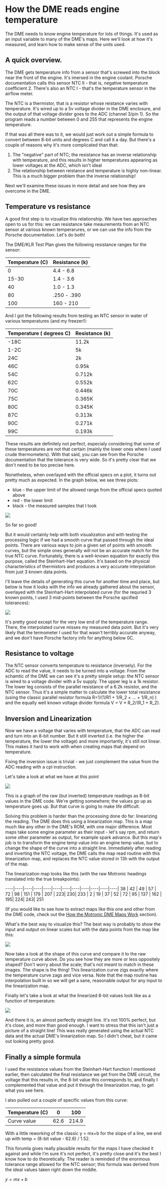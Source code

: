 # How the DME reads engine temperature

The DME needs to know engine temperature for lots of things. It's used as an input variable to many of the DME's maps. Here we'll look at how it's measured, and learn how to make sense of the units used. 

## A quick overview. 
The DME gets temperature info from a sensor that's screwed into the block near the front of the engine. It's imersed in the engine coolant. Porsche documentation calls this sensor NTC II - that is, negative temperature coefficient 2. There's also an NTC I - that's the temperature sensor in the airflow meter. 

The NTC is a thermistor, that is a resistor whose reistance varies with temperature. It's wired up to a 5v voltage divider in the DME enclosure, and the output of that voltage divider goes to the ADC (channel 3/pin 1). So the program reads a number between 0 and 255 that represents the engine temperature. 

If that was all there was to it, we would just work out a simple formula to convert between 8-bit units and degrees C and call it a day. But there's a couple of reasons why it's more complicated than that:

1. The "negative" part of NTC; the resistance has an inverse relationship with temperature, and this results in higher temperatures appearing as lower voltages at the ADC, which isn't ideal
2. The relationship between reistance and temperature is highly non-linear. This is a much bigger problem than the inverse relationship!

Next we'll examine these issues in more detail and see how they are overcome in the DME.

## Temperature vs resistance
A good first step is to vizualize this relationship. We have two approaches open to us for this: we can resistance take meaurements from an NTC sensor at various known temperarures, or we can use the info from the Porsche documentation. Let's do both!

The DME/KLR Test Plan gives the following resistance ranges for the sensor:

Temperature (C) | Resistance (k)
----------------|------------
0 | 4.4 - 6.8
15-30 | 1.4 - 3.6
40 | 1.0 - 1.3
80 | .250 - .390
100 | 160 - 210


And I got the following results from testing an NTC sensor in water of various temperatures (and my freezer!):

Temperature ( degrees C) | Resistance (k) 
-------------------------|------------
-18C | 11.2k
1-2C |  5k
24C | 2k
46C | 0.95k
54C | 0.712k
62C | 0.552k
70C | 0.446k
75C | 0.365K
80C | 0.345K
87C | 0.313k
90C | 0.271k
99C | 0.193k

These results are definitely not perfect, especialy considering that some of these temperatures are not that certain (mainly the lower ones where I used crude thermometers). With that said, you can see from the Porsche documentation that the tolerance is very wide. So it's pretty clear that we don't need to be too precise here. 

Nonetheless, when overlayed with the official specs on a plot, it turns out pretty much as expected. In the graph below, we see three plots:

* blue - the upper limit of the allowed range from the official specs quoted above
* red - the lower limit
* black - the measured samples that I took


![](images/dme_map_reading/measured_data_vs_ideal_2.png)

So far so good!

But it would certainly help with both visualization and with testing the processing logic if we had a smooth curve that passed through the ideal points. There are various ways to join a given set of points with smooth curves, but the simple ones generally will not be an accurate match for the true NTC curve. Fortunately, there is a well-known equation for exactly this purpose, called the Steinhart-Hart equation. It's based on the physical characteristics of thermistors and produces a very accurate interpolation from just 3 known data points. 

I'll leave the details of generating this curve for another time and place, but below is how it looks with the info we already gathered about the sensor, overlayed with the Steinhart-Hart interpolated curve (for the requried 3 known points, I used 3 mid-points between the Porsche spcified tolerances):

![](images/dme_map_reading/measured_data_vs_ideal_3.png)

It's pretty good except for the very low end of the temperature range. There, the interpolated curve misses my measured data point. But it's very likely that the termometer I used for that wasn't terribly accurate anyway, and we don't have Porsche factory info for anything below 0C. 

## Resistance to voltage

The NTC sensor converts temperature to resistance (inversely). For the ADC to read the value, it needs to be turned into a voltage. From the schamtic of the DME we can see it's a pretty simple setup: the NTC sensor is wired to a voltage divider with a 5v supply. The upper leg is a 1k resistor. The lower leg consists of the parallel resistance of a 6.2k resistor, and the NTC sensor. Thus it's a simple matter to calculate the lower total resistance (using the classic parallel resistor formula R=1/(1/R1 + 1/R_2 + ... + 1/R_n) ) and the equally well known voltage divider formula V = V * R_2/(R_1 + R_2).

## Inversion and Linearization 

Now we have a voltage that varies with temperature, that the ADC can read and turn into an 8-bit number. But it still inverted (i.e. the higher the temperature, the lower the voltage) and more importantly, it's still not linear. This makes it hard to work with when creating maps that depend on temperature. 

Fixing the inversion issue is trivial - we just complement the value from the ADC reading with a cpl instruction. 

Let's take a look at what we have at this point

![](images/dme_map_reading/raw_temperature_vs_8bit_values_1.png)

This is a graph of the raw (but inverted) temperature readings as 8-bit values in the DME code. We're getting somewhere; the values go up as temperature goes up. But that curve is going to make life difficult. 

Solving this problem is harder than the processing done do far: linearizing the reading. The DME does this using a linearization map. This is a map much like any other in the DME's ROM, with one major difference. Most maps take some engine parameter as their input - let's say rpm, and return some other parameter as output, for example spark advance. But this map's job is to transform the engine temp value into an engine temp value, but to change the shape of the curve into a straight line. Immediately after reading and inverting the NTC voltage, the DME calls the map read routine with this linearization map, and replaces the NTC value stored in 13h with the output of the map. 

The linearization map looks like this (with the raw Motronic headings translated into the true breakpoints):

----|----|----|----|----|----|----|----|----|----|----|----|
38 | 42 | 49 | 57 | 72 | 98 | 151 | 179 | 207 | 223| 230| 233 |
2 | 19 | 37 | 52 | 72 | 95 | 137 | 162 | 195| 224| 243| 251	 


(If you would like to see how to extract maps like this one and other from the DME code, check out the [How the Motronic DME Maps Work](dme_map_info.md) section).

What's the best way to visualize this? The best way is probably to show the input and output on linear scales but with the data points from the map like this:


![](images/dme_map_reading/ntc_linearization_map_1.png)


Now take a look at the shape of this curve and compare it to the raw temperature curve above. Do you see how they are more or less oppositely shaped? Don't worry about the scale; that's not meant to match in these images. The shape is the thing! This linearization curve zigs exactly where the temperature curve zags and vice versa. Note that the map routine has interpolation built in so we will get a sane, reasonable output for any input to the linearization map. 

Finally let's take a look at what the linearized 8-bit values look like as a function of temperature:

![](images/dme_map_reading/linearized_temperature_vs_8bit_values_1.png)


And there it is, an almost perfectly straight line. It's not 100% perfect, but it's close, and more than good enough. I want to stress that this isn't just a picture of a straight line! This was really generated using the actual NTC data and the actual DME's linearization map. So I didn't cheat, but it came out looking pretty good. 


## Finally a simple formula

I used the resistance values from the Steinhart-Hart function I mentioned earlier, then calculated the final resistance we get from the DME circuit, the voltage that this results in, the 8-bit value this corresponds to, and finally I complemented that value and put it through the linearization map, to get what you see here. 

I also pulled out a couple of specific values from this curve:

Temperature (C) | 0 | 100
----------------|---|----
Curve value | 62.6 | 214.9

With a little reworking of the classic y = mx+b for the slope of a line, we end up with temp = (8-bit value - 62.6) / 1.52. 

This forumla gives really plausible results for the maps I have checked it against and while I'm sure it's not perfect, it's pretty close and it's the best I know how to do theoretically. The reader is reminded of the enormous tolerance range allowed for the NTC sensor; this formula was derived from the ideal values taken right down the middle. 

$y = mx + b$
